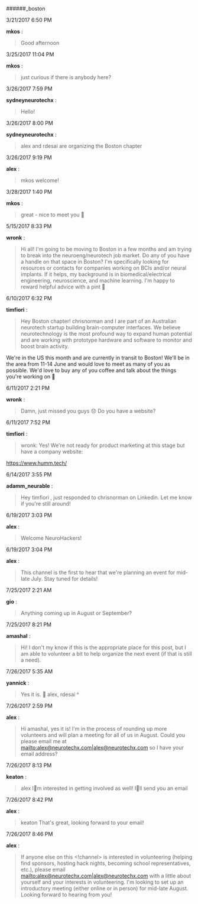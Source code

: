 ######_boston

3/21/2017 6:50 PM

 **mkos** :

 >Good afternoon

3/25/2017 11:04 PM

 **mkos** :

 >just curious if there is anybody here?

3/26/2017 7:59 PM

 **sydneyneurotechx** :

 >Hello!

3/26/2017 8:00 PM

 **sydneyneurotechx** :

 >alex and rdesai are organizing the Boston chapter

3/26/2017 9:19 PM

 **alex** :

 >mkos welcome!

3/28/2017 1:40 PM

 **mkos** :

 >great - nice to meet you :slightly_smiling_face:

5/15/2017 8:33 PM

 **wronk** :

 >Hi all! I'm going to be moving to Boston in a few months and am trying to break into the neuroeng/neurotech job market. Do any of you have a handle on that space in Boston? I'm specifically looking for resources or contacts for companies working on BCIs and/or neural implants. If it helps, my background is in biomedical/electrical engineering, neuroscience, and machine learning. I'm happy to reward helpful advice with a pint :slightly_smiling_face:

6/10/2017 6:32 PM

 **timfiori** :

 >Hey Boston chapter! chrisnorman and I are part of an Australian neurotech startup building brain-computer interfaces. We believe neurotechnology is the most profound way to expand human potential and are working with prototype hardware and software to monitor and boost brain activity.

> 


> 
We're in the US this month and are currently in transit to Boston! We'll be in the area from 11-14 June and would love to meet as many of you as possible. We'd love to buy any of you coffee and talk about the things you're working on :slightly_smiling_face:

6/11/2017 2:21 PM

 **wronk** :

 >Damn, just missed you guys :disappointed: Do you have a website?

6/11/2017 7:52 PM

 **timfiori** :

 >wronk: Yes! We're not ready for product marketing at this stage but have a company website:

> 
<https://www.humm.tech/>

6/14/2017 3:55 PM

 **adamm_neurable** :

 >Hey timfiori , just responded to chrisnorman on Linkedin. Let me know if you're still around!

6/19/2017 3:03 PM

 **alex** :

 >Welcome NeuroHackers!

6/19/2017 3:04 PM

 **alex** :

 >This channel is the first to hear that we're planning an event for mid-late July. Stay tuned for details!

7/25/2017 2:21 AM

 **gio** :

 >Anything coming up in August or September?

7/25/2017 8:21 PM

 **amashal** :

 >Hi! I don't my know if this is the appropriate place for this post, but I am able to volunteer a bit to help organize the next event (if that is still a need). 

7/26/2017 5:35 AM

 **yannick** :

 >Yes it is. :slightly_smiling_face: alex, rdesai ^

7/26/2017 2:59 PM

 **alex** :

 >Hi amashal, yes it is! I'm in the process of rounding up more volunteers and will plan a meeting for all of us in August. Could you please email me at <mailto:alex@neurotechx.com|alex@neurotechx.com> so I have your email address?

7/26/2017 8:13 PM

 **keaton** :

 >alex Im interested in getting involved as well! Ill send you an email

7/26/2017 8:42 PM

 **alex** :

 >keaton That's great, looking forward to your email!

7/26/2017 8:46 PM

 **alex** :

 >If anyone else on this <!channel> is interested in volunteering (helping find sponsors, hosting hack nights, becoming school representatives, etc.), please email <mailto:alex@neurotechx.com|alex@neurotechx.com> with a little about yourself and your interests in volunteering. I'm looking to set up an introductory meeting (either online or in person) for mid-late August. Looking forward to hearing from you!

